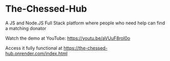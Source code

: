 # The-Chessed-Hub
A JS and Node.JS Full Stack platform where people who need help can find a matching donator

Watch the demo at YouTube:
https://youtu.be/aVUuF8roI0o

Access it fully functional at
https://the-chessed-hub.onrender.com/index.html
